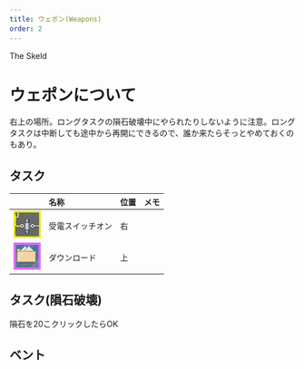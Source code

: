 ```yaml
---
title: ウェポン(Weapons)
order: 2
---
```


<ImageCard height='auto' width='auto' src="../../assets/map_sk_base.png">
    The Skeld
</ImageCard>

# ウェポンについて
右上の場所。ロングタスクの隕石破壊中にやられたりしないように注意。ロングタスクは中断しても途中から再開にできるので、誰か来たらそっとやめておくのもあり。


## タスク
| | 名称 | 位置 | メモ |
| :-- | :-- | :-- | :-- |
| ![](../../assets/task_ele_recv.png) | 受電スイッチオン | 右 |  |
| ![](../../assets/task_dl_up.png) | ダウンロード | 上 |  |

## タスク(隕石破壊)

<Layout>
<div>
<ImageCard height='auto' width='auto' src="../../assets/task_visual_weapon.png" />
</div>
<div>
<ImageCard height='auto' width='auto' src="../../assets/task_visual_weapon2.png" />
</div>
</Layout>

隕石を20こクリックしたらOK

## ベント

